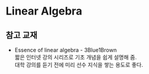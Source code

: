 # Linear Algebra

## 참고 교재
* Essence of linear algebra - 3Blue1Brown  
짧은 인터넷 강의 시리즈로 기초 개념을 쉽게 설명해 줌.  
대학 강의를 듣기 전에 미리 선수 지식을 쌓는 용도로 좋다.

